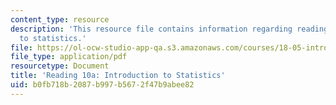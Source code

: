 ```yaml
---
content_type: resource
description: 'This resource file contains information regarding reading 10a: introduction
  to statistics.'
file: https://ol-ocw-studio-app-qa.s3.amazonaws.com/courses/18-05-introduction-to-probability-and-statistics-spring-2014/b0fb718b2087b997b5672f47b9abee82_MIT18_05S14_Reading10a.pdf
file_type: application/pdf
resourcetype: Document
title: 'Reading 10a: Introduction to Statistics'
uid: b0fb718b-2087-b997-b567-2f47b9abee82
---
```

